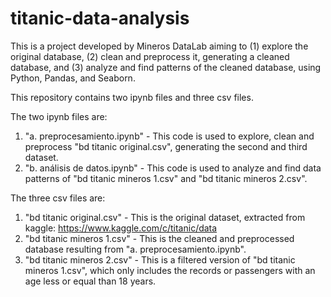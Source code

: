 # titanic-data-analysis
This is a project developed by Mineros DataLab aiming to (1) explore the original database, (2) clean and preprocess it, generating a cleaned database, and (3) analyze and find patterns of the cleaned database, using Python, Pandas, and Seaborn.

This repository contains two ipynb files and three csv files.

The two ipynb files are:
1. "a. preprocesamiento.ipynb"  - This code is used to explore, clean and preprocess "bd titanic original.csv", generating the second and third dataset.
2. "b. análisis de datos.ipynb" - This code is used to analyze and find data patterns of "bd titanic mineros 1.csv" and "bd titanic mineros 2.csv".

The three csv files are:
1. "bd titanic original.csv"  - This is the original dataset, extracted from kaggle: https://www.kaggle.com/c/titanic/data
2. "bd titanic mineros 1.csv" - This is the cleaned and preprocessed database resulting from "a. preprocesamiento.ipynb".
3. "bd titanic mineros 2.csv" - This is a filtered version of "bd titanic mineros 1.csv", which only includes the records or passengers with an age less or equal than 18 years.
